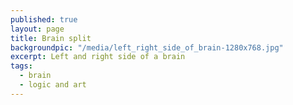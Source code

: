 ```yaml
---
published: true
layout: page
title: Brain split
backgroundpic: "/media/left_right_side_of_brain-1280x768.jpg"
excerpt: Left and right side of a brain
tags: 
  - brain
  - logic and art
---
```



